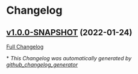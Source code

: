 # Changelog

## [v1.0.0-SNAPSHOT](https://github.com/NASA-PDS/registry-crawler-service/tree/v1.0.0-SNAPSHOT) (2022-01-24)

[Full Changelog](https://github.com/NASA-PDS/registry-crawler-service/compare/e5bc1897d0dbe974f5790094019612b3503cb5b9...v1.0.0-SNAPSHOT)



\* *This Changelog was automatically generated by [github_changelog_generator](https://github.com/github-changelog-generator/github-changelog-generator)*

